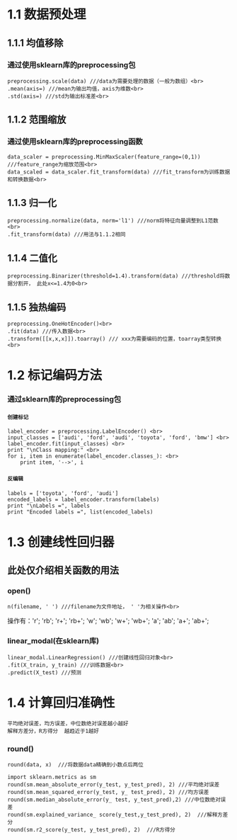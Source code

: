 
# 1.1 数据预处理
## 1.1.1 均值移除
### 通过使用sklearn库的preprocessing包<br>
```
preprocessing.scale(data) ///data为需要处理的数据（一般为数组）<br>
.mean(axis=) ///mean为输出均值，axis为维数<br>
.std(axis=) ///std为输出标准差<br>
```
## 1.1.2 范围缩放
### 通过使用sklearn库的preprocessing函数<br>
```
data_scaler = preprocessing.MinMaxScaler(feature_range=(0,1)) ///feature_range为缩放范围<br>
data_scaled = data_scaler.fit_transform(data) ///fit_transform为训练数据和转换数据<br>
```
## 1.1.3 归一化
```
preprocessing.normalize(data, norm='l1') ///norm将特征向量调整到L1范数<br>
.fit_transform(data) ///用法与1.1.2相同
```
## 1.1.4 二值化
```
preprocessing.Binarizer(threshold=1.4).transform(data) ///threshold将数据分割开， 此处x<=1.4为0<br>
```
## 1.1.5 独热编码
```
preprocessing.OneHotEncoder()<br>
.fit(data) ///传入数据<br>
.transform([[x,x,x]]).toarray() /// xxx为需要编码的位置，toarray类型转换<br>
```
# 1.2 标记编码方法
### 通过sklearn库的preprocessing包
#### `创建标记`
```
label_encoder = preprocessing.LabelEncoder() <br>
input_classes = ['audi', 'ford', 'audi', 'toyota', 'ford', 'bmw'] <br>
label_encoder.fit(input_classes) <br>
print "\nClass mapping:" <br>
for i, item in enumerate(label_encoder.classes_): <br>
    print item, '-->', i
```
#### `反编辑`
```
labels = ['toyota', 'ford', 'audi']
encoded_labels = label_encoder.transform(labels)
print "\nLabels =", labels
print "Encoded labels =", list(encoded_labels)
```
# 1.3 创建线性回归器
## 此处仅介绍相关函数的用法
### open()
```
n(filename, ' ') ///filename为文件地址， ' '为相关操作<br>
```
操作有：'r'; 'rb'; 'r+'; 'rb+'; 'w'; 'wb'; 'w+'; 'wb+'; 'a'; 'ab'; 'a+'; 'ab+'; <br> 
### linear_modal(在sklearn库)
```
linear_modal.LinearRegression() ///创建线性回归对象<br>
.fit(X_train, y_train) ///训练数据<br>
.predict(X_test) ///预测
```
# 1.4 计算回归准确性
`平均绝对误差，均方误差，中位数绝对误差越小越好`<br>
`解释方差分，R方得分  越趋近于1越好`<br>
### round()
```
round(data, x)  ///将数据data精确到小数点后两位
```

```
import sklearn.metrics as sm
round(sm.mean_absolute_error(y_test, y_test_pred), 2) ///平均绝对误差
round(sm.mean_squared_error(y_test, y_ test_pred), 2) ///均方误差
round(sm.median_absolute_error(y_ test, y_test_pred),2) ///中位数绝对误差
round(sm.explained_variance_ score(y_test,y_test_pred), 2)  ///解释方差分
round(sm.r2_score(y_test, y_test_pred), 2)  ///R方得分
```

